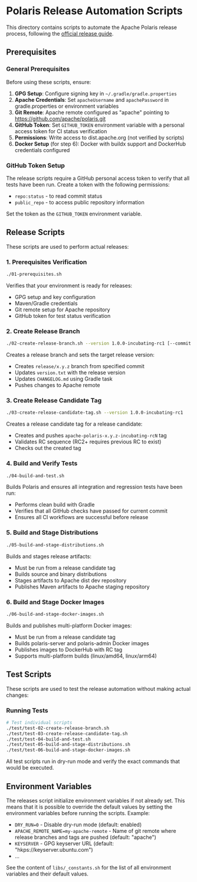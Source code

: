 <!--
  Licensed to the Apache Software Foundation (ASF) under one
  or more contributor license agreements.  See the NOTICE file
  distributed with this work for additional information
  regarding copyright ownership.  The ASF licenses this file
  to you under the Apache License, Version 2.0 (the
  "License"); you may not use this file except in compliance
  with the License.  You may obtain a copy of the License at

   http://www.apache.org/licenses/LICENSE-2.0

  Unless required by applicable law or agreed to in writing,
  software distributed under the License is distributed on an
  "AS IS" BASIS, WITHOUT WARRANTIES OR CONDITIONS OF ANY
  KIND, either express or implied.  See the License for the
  specific language governing permissions and limitations
  under the License.
-->

# Polaris Release Automation Scripts

This directory contains scripts to automate the Apache Polaris release process, following the [official release guide](https://github.com/apache/polaris/blob/main/docs/release-guide.md).

## Prerequisites
### General Prerequisites
Before using these scripts, ensure:

1. **GPG Setup**: Configure signing key in `~/.gradle/gradle.properties`
2. **Apache Credentials**: Set `apacheUsername` and `apachePassword` in gradle.properties or environment variables
3. **Git Remote**: Apache remote configured as "apache" pointing to https://github.com/apache/polaris.git
4. **GitHub Token**: Set `GITHUB_TOKEN` environment variable with a personal access token for CI status verification
5. **Permissions**: Write access to dist.apache.org (not verified by scripts)
6. **Docker Setup** (for step 6): Docker with buildx support and DockerHub credentials configured

### GitHub Token Setup

The release scripts require a GitHub personal access token to verify that all tests have been run. Create a token with the following permissions:
- `repo:status` - to read commit status
- `public_repo` - to access public repository information

Set the token as the `GITHUB_TOKEN` environment variable.

## Release Scripts

These scripts are used to perform actual releases:

### 1. Prerequisites Verification
```bash
./01-prerequisites.sh
```
Verifies that your environment is ready for releases:
- GPG setup and key configuration
- Maven/Gradle credentials
- Git remote setup for Apache repository
- GitHub token for test status verification

### 2. Create Release Branch
```bash
./02-create-release-branch.sh --version 1.0.0-incubating-rc1 [--commit HEAD] [--recreate]
```
Creates a release branch and sets the target release version:
- Creates `release/x.y.z` branch from specified commit
- Updates `version.txt` with the release version
- Updates `CHANGELOG.md` using Gradle task
- Pushes changes to Apache remote

### 3. Create Release Candidate Tag
```bash
./03-create-release-candidate-tag.sh --version 1.0.0-incubating-rc1
```
Creates a release candidate tag for a release candidate:
- Creates and pushes `apache-polaris-x.y.z-incubating-rcN` tag
- Validates RC sequence (RC2+ requires previous RC to exist)
- Checks out the created tag

### 4. Build and Verify Tests
```bash
./04-build-and-test.sh
```
Builds Polaris and ensures all integration and regression tests have been run:
- Performs clean build with Gradle
- Verifies that all GitHub checks have passed for current commit
- Ensures all CI workflows are successful before release

### 5. Build and Stage Distributions
```bash
./05-build-and-stage-distributions.sh
```
Builds and stages release artifacts:
- Must be run from a release candidate tag
- Builds source and binary distributions
- Stages artifacts to Apache dist dev repository
- Publishes Maven artifacts to Apache staging repository

### 6. Build and Stage Docker Images
```bash
./06-build-and-stage-docker-images.sh
```
Builds and publishes multi-platform Docker images:
- Must be run from a release candidate tag
- Builds polaris-server and polaris-admin Docker images
- Publishes images to DockerHub with RC tag
- Supports multi-platform builds (linux/amd64, linux/arm64)

## Test Scripts

These scripts are used to test the release automation without making actual changes:

### Running Tests
```bash
# Test individual scripts
./test/test-02-create-release-branch.sh
./test/test-03-create-release-candidate-tag.sh
./test/test-04-build-and-test.sh
./test/test-05-build-and-stage-distributions.sh
./test/test-06-build-and-stage-docker-images.sh
```

All test scripts run in dry-run mode and verify the exact commands that would be executed.

## Environment Variables
The releases script initialize environment variables if not already set.
This means that it is possible to override the default values by setting the environment variables before running the scripts.
Example:

- `DRY_RUN=0` - Disable dry-run mode (default: enabled)
- `APACHE_REMOTE_NAME=my-apache-remote` - Name of git remote where release branches and tags are pushed (default: "apache")
- `KEYSERVER` - GPG keyserver URL (default: "hkps://keyserver.ubuntu.com")
- ...

See the content of `libs/_constants.sh` for the list of all environment variables and their default values.